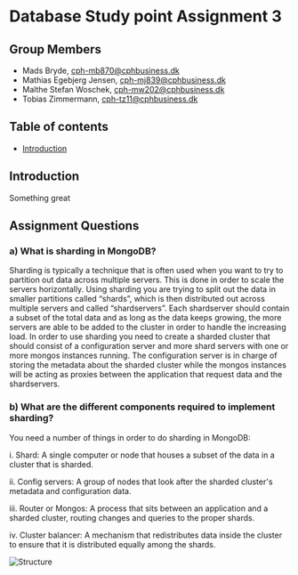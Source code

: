 # Database Study point Assignment 3

## Group Members

- Mads Bryde, cph-mb870@cphbusiness.dk
- Mathias Egebjerg Jensen, cph-mj839@cphbusiness.dk
- Malthe Stefan Woschek, cph-mw202@cphbusiness.dk
- Tobias Zimmermann, cph-tz11@cphbusiness.dk

## Table of contents

- [Introduction](#introduction)

## Introduction

Something great

## Assignment Questions

### a) What is sharding in MongoDB?

Sharding is typically a technique that is often used when you want to try to partition out data across multiple servers. This is done in order to scale the servers horizontally. Using sharding you are trying to split out the data in smaller partitions called “shards”, which is then distributed out across multiple servers and called “shardservers”. Each shardserver should contain a subset of the total data and as long as the data keeps growing, the more servers are able to be added to the cluster in order to handle the increasing load. In order to use sharding you need to create a sharded cluster that should consist of a configuration server and more shard servers with one or more mongos instances running. The configuration server is in charge of storing the metadata about the sharded cluster while the mongos instances will be acting as proxies between the application that request data and the shardservers.

### b) What are the different components required to implement sharding?

You need a number of things in order to do sharding in MongoDB:

  i.	Shard: A single computer or node that houses a subset of the data in a cluster that is sharded.
  
  ii.	Config servers: A group of nodes that look after the sharded cluster's metadata and configuration data.
  
  iii. Router or Mongos: A process that sits between an application and a sharded cluster, routing changes and queries to the proper shards.
  
  iv.	Cluster balancer: A mechanism that redistributes data inside the cluster to ensure that it is distributed equally among the shards.
 
![Structure]([https://i.imgur.com/AfX86T8.png])
